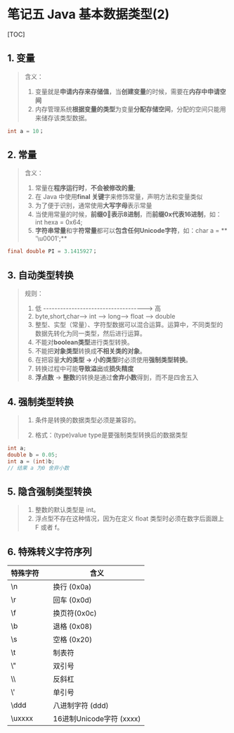 # 笔记五 Java 基本数据类型(2)

[TOC]

## 1. 变量

> 含义：
>
> 1. 变量就是**申请内存来存储值**，当**创建变量**的时候，需要在**内存中申请空间**
> 2. 内存管理系统**根据变量的类型**为变量**分配存储空间**，分配的空间只能用来储存该类型数据。

```java
int a = 10；
```



## 2. 常量

> 含义：
>
> 1. 常量在**程序运行时**，**不会被修改的量**;
> 2. 在 Java 中使用**final 关键**字来修饰常量，声明方法和变量类似
> 3. 为了便于识别，通常使用**大写字母**表示常量
> 4. 当使用常量的时候，**前缀0表示8进制**，而**前缀0x代表16进制**，如：int hexa =  0x64;
> 5. **字符串常量**和字**符常量**都可以**包含任何Unicode字符**，如：char a = ** '\u0001';**

```java
final double PI = 3.1415927；
```



## 3. 自动类型转换

> 规则：
>
> 1. 低  ------------------------------------>  高
> 2. byte,short,char—> int —> long—> float —> double 
> 3. 整型、实型（常量）、字符型数据可以混合运算。运算中，不同类型的数据先转化为同一类型，然后进行运算。
> 4.  不能对**boolean类型**进行类型转换。
> 5.  不能把**对象类型**转换成**不相关类的对象**。
> 6. 在把容量**大的类型 -> 小的类型**时必须使用**强制类型转换**。
> 7. 转换过程中可能**导致溢出**或**损失精度**
> 8. **浮点数** -> **整数**的转换是通过**舍弃小数**得到，而不是四舍五入



## 4. 强制类型转换

> 1. 条件是转换的数据类型必须是兼容的。
>
> 2. 格式：(type)value type是要强制类型转换后的数据类型 

```java
int a;
double b = 0.05;
int a = (int)b;
// 结果 a 为0 舍弃小数
```



## 5. 隐含强制类型转换

> 1. 整数的默认类型是 int。
> 2. 浮点型不存在这种情况，因为在定义 float 类型时必须在数字后面跟上 F 或者 f。



##  6. 特殊转义字符序列

| 特殊字符 |      | 含义                     |
| -------- | ---- | ------------------------ |
| \n       |      | 换行 (0x0a)              |
| \r       |      | 回车 (0x0d)              |
| \f       |      | 换页符(0x0c)             |
| \b       |      | 退格 (0x08)              |
| \s       |      | 空格 (0x20)              |
| \t       |      | 制表符                   |
| \\"      |      | 双引号                   |
| \\\      |      | 反斜杠                   |
| \\'      |      | 单引号                   |
| \ddd     |      | 八进制字符 (ddd)         |
| \uxxxx   |      | 16进制Unicode字符 (xxxx) |

